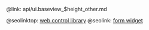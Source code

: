 @link: api/ui.baseview_$height_other.md

@seolinktop: [web control library](https://webix.com)
@seolink: [form widget](https://webix.com/widget/form/)